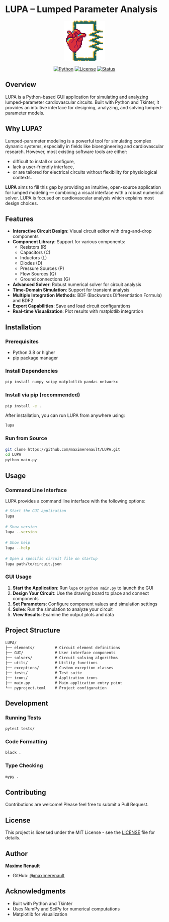 # LUPA – Lumped Parameter Analysis

<div align="center">
  <img src="icons/LUPA_256.png" alt="LUPA Logo" width="128" height="128">
  
  [![Python](https://img.shields.io/badge/python-3.8+-blue.svg)](https://www.python.org/downloads/)
  [![License](https://img.shields.io/badge/license-MIT-green.svg)](LICENSE)
  [![Status](https://img.shields.io/badge/status-alpha-yellow.svg)](https://github.com/maximerenault/LUPA)
</div>

## Overview

LUPA is a Python-based GUI application for simulating and analyzing lumped-parameter cardiovascular circuits. Built with Python and Tkinter, it provides an intuitive interface for designing, analyzing, and solving lumped-parameter models.

## Why LUPA?

Lumped-parameter modeling is a powerful tool for simulating complex dynamic systems, especially in fields like bioengineering and cardiovascular research. However, most existing software tools are either:
 - difficult to install or configure,
 - lack a user-friendly interface,
 - or are tailored for electrical circuits without flexibility for physiological contexts.

**LUPA** aims to fill this gap by providing an intuitive, open-source application for lumped modeling — combining a visual interface with a robust numerical solver. LUPA is focused on cardiovascular analysis which explains most design choices.

## Features

- **Interactive Circuit Design**: Visual circuit editor with drag-and-drop components
- **Component Library**: Support for various components:
  - Resistors (R)
  - Capacitors (C) 
  - Inductors (L)
  - Diodes (D)
  - Pressure Sources (P)
  - Flow Sources (Q)
  - Ground connections (G)
- **Advanced Solver**: Robust numerical solver for circuit analysis
- **Time-Domain Simulation**: Support for transient analysis
- **Multiple Integration Methods**: BDF (Backwards Differentiation Formula) and BDF2
- **Export Capabilities**: Save and load circuit configurations
- **Real-time Visualization**: Plot results with matplotlib integration

## Installation

### Prerequisites

- Python 3.8 or higher
- pip package manager

### Install Dependencies

```bash
pip install numpy scipy matplotlib pandas networkx
```

### Install via pip (recommended)

```bash
pip install -e .
```

After installation, you can run LUPA from anywhere using:
```bash
lupa
```

### Run from Source

```bash
git clone https://github.com/maximerenault/LUPA.git
cd LUPA
python main.py
```

## Usage

### Command Line Interface

LUPA provides a command line interface with the following options:

```bash
# Start the GUI application
lupa

# Show version
lupa --version

# Show help
lupa --help

# Open a specific circuit file on startup
lupa path/to/circuit.json
```

### GUI Usage

1. **Start the Application**: Run `lupa` or `python main.py` to launch the GUI
2. **Design Your Circuit**: Use the drawing board to place and connect components
3. **Set Parameters**: Configure component values and simulation settings
4. **Solve**: Run the simulation to analyze your circuit
5. **View Results**: Examine the output plots and data

## Project Structure

```
LUPA/
├── elements/         # Circuit element definitions
├── GUI/              # User interface components
├── solvers/          # Circuit solving algorithms
├── utils/            # Utility functions
├── exceptions/       # Custom exception classes
├── tests/            # Test suite
├── icons/            # Application icons
├── main.py           # Main application entry point
└── pyproject.toml    # Project configuration
```

## Development

### Running Tests

```bash
pytest tests/
```

### Code Formatting

```bash
black .
```

### Type Checking

```bash
mypy .
```

## Contributing

Contributions are welcome! Please feel free to submit a Pull Request.

## License

This project is licensed under the MIT License - see the [LICENSE](LICENSE) file for details.

## Author

**Maxime Renault**
- GitHub: [@maximerenault](https://github.com/maximerenault)

## Acknowledgments

- Built with Python and Tkinter
- Uses NumPy and SciPy for numerical computations
- Matplotlib for visualization
